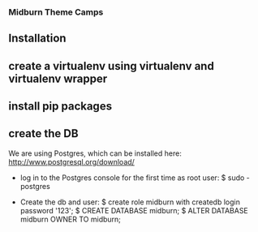 ### Midburn Theme Camps
## Installation

## create a virtualenv using virtualenv and virtualenv wrapper

## install pip packages

## create the DB
We are using Postgres, which can be installed here: http://www.postgresql.org/download/
- log in to the Postgres console for the first time as root user:
  $ sudo - postgres

- Create the db and user:
  $ create role midburn with createdb login password '123';
  $ CREATE DATABASE midburn;
  $ ALTER DATABASE midburn OWNER TO midburn;
